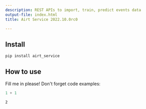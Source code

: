 ```yaml
---
description: REST APIs to import, train, predict events data
output-file: index.html
title: Airt Service 2022.10.0rc0

---
```



## Install

```console
pip install airt_service
```

## How to use

Fill me in please! Don't forget code examples:


```python
1 + 1
```




    2




```python

```
